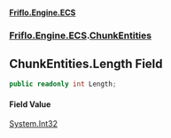 #### [Friflo.Engine.ECS](index.md 'index')
### [Friflo.Engine.ECS](Friflo.Engine.ECS.md 'Friflo.Engine.ECS').[ChunkEntities](ChunkEntities.md 'Friflo.Engine.ECS.ChunkEntities')

## ChunkEntities.Length Field

```csharp
public readonly int Length;
```

#### Field Value
[System.Int32](https://docs.microsoft.com/en-us/dotnet/api/System.Int32 'System.Int32')